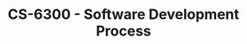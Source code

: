 ---
layout: course
title: CS-6300 - Software Development Process
aliases: SDP
course_id: CS-6300
permalink: /CS-6300/
avg_difficulty: 2.30
avg_rating: 3.60
avg_workload: 9.06
course_number: 6300
---